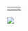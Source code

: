 <table>
  <tr>
    <td><img alt="" src=https://user-images.githubusercontent.com/91285129/180361388-c308f65a-bf4a-4a46-9b4b-4d8fc0ddb48f.gif /></td><td><img alt="" src=https://user-images.githubusercontent.com/91285129/180357574-e537887b-4acc-4f9a-9b6c-2edbfe5ae01d.gif /></td>
  <tr>
</table>



<a href="[https://blog.naver.com/kge5087 url]" target="_blank"><img src="https://img.shields.io/badge/NAVER BLOG-03C75A?style=flat-square&logo=[4. BLOG]&logoColor=white"/></a>
